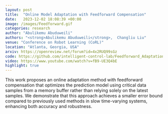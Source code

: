 ```yaml
---
layout: post
title:  "Online Model Adaptation with Feedforward Compensation"
date:   2023-12-02 18:08:39 +00:00
image: /images/Feedforward.gif
categories: research
author: "Abulikemu Abuduweili"
authors: "<strong>Abulikemu Abuduweili</strong>,  Changliu Liu"
venue: "Conference on Robot Learning (CoRL)"
location: "Atlanta, Georgia, USA"
arxiv: https://openreview.net/forum?id=4x2RUQ99sGz 
code: https://github.com/intelligent-control-lab/Feedforward_Adaptation 
video: https://www.youtube.com/watch?v=fB9-UE3Q4bE
highlight: true
---
```


This work proposes an online adaptation method with feedforward compensation that optimizes the prediction model using critical data samples 
from a memory buffer rather than relying solely on the latest samples. We demonstrate that this approach achieves a smaller error bound 
compared to previously used methods in slow time-varying systems, enhancing both accuracy and robustness.